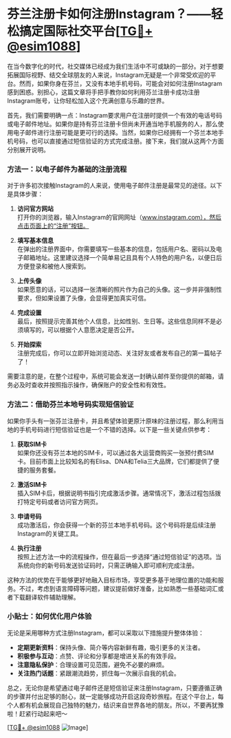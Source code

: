 # 芬兰注册卡如何注册Instagram？——轻松搞定国际社交平台[[TG💪+ @esim1088](https://t.me/s/esim1088)]

在当今数字化的时代，社交媒体已经成为我们生活中不可或缺的一部分。对于想要拓展国际视野、结交全球朋友的人来说，Instagram无疑是一个非常受欢迎的平台。然而，如果你身在芬兰，又没有本地手机号码，可能会对如何注册Instagram感到困惑。别担心，这篇文章将手把手教你如何利用芬兰注册卡成功注册Instagram账号，让你轻松加入这个充满创意与乐趣的世界。

首先，我们需要明确一点：Instagram要求用户在注册时提供一个有效的电话号码或电子邮件地址。如果你是持有芬兰注册卡但尚未开通当地手机服务的人，那么使用电子邮件进行注册可能是更可行的选择。当然，如果你已经拥有一个芬兰本地手机号码，也可以直接通过短信验证的方式完成注册。接下来，我们就从这两个方面分别展开说明。

### 方法一：以电子邮件为基础的注册流程

对于许多初次接触Instagram的人来说，使用电子邮件注册是最常见的途径。以下是具体步骤：

1. **访问官方网站**  
   打开你的浏览器，输入Instagram的官网网址（www.instagram.com），然后点击页面上的“注册”按钮。

2. **填写基本信息**  
   在弹出的注册界面中，你需要填写一些基本的信息，包括用户名、密码以及电子邮箱地址。这里建议选择一个简单易记且具有个人特色的用户名，以便日后方便登录和被他人搜索到。

3. **上传头像**  
   如果愿意的话，可以选择一张清晰的照片作为自己的头像。这一步并非强制性要求，但如果设置了头像，会显得更加真实可信。

4. **完成设置**  
   最后，按照提示完善其他个人信息，比如性别、生日等。这些信息同样不是必须填写的，可以根据个人意愿决定是否公开。

5. **开始探索**  
   注册完成后，你可以立即开始浏览动态、关注好友或者发布自己的第一篇帖子了！

需要注意的是，在整个过程中，系统可能会发送一封确认邮件至你提供的邮箱，请务必及时查收并按照指示操作，确保账户的安全性和有效性。

### 方法二：借助芬兰本地号码实现短信验证

如果你手头有一张芬兰注册卡，并且希望体验更原汁原味的注册过程，那么利用当地的手机号码进行短信验证也是一个不错的选择。以下是一些关键点供参考：

1. **获取SIM卡**  
   如果你还没有芬兰本地的SIM卡，可以通过各大运营商购买一张预付费SIM卡。目前市面上比较知名的有Elisa、DNA和Telia三大品牌，它们都提供了便捷的服务套餐。

2. **激活SIM卡**  
   插入SIM卡后，根据说明书指引完成激活步骤。通常情况下，激活过程包括拨打特定号码或者访问官方网页。

3. **申请号码**  
   成功激活后，你会获得一个新的芬兰本地手机号码。这个号码将是后续注册Instagram的关键工具。

4. **执行注册**  
   按照上述方法一中的流程操作，但在最后一步选择“通过短信验证”的选项。当系统向你的新号码发送验证码时，只需正确输入即可顺利完成注册。

这种方法的优势在于能够更好地融入目标市场，享受更多基于地理位置的功能和服务。不过，考虑到语言障碍等问题，建议提前做好准备，比如熟悉一些基础词汇或者下载翻译软件辅助理解。

### 小贴士：如何优化用户体验

无论是采用哪种方式注册Instagram，都可以采取以下措施提升整体体验：

- **定期更新资料**：保持头像、简介等内容新鲜有趣，吸引更多的关注者。
- **积极参与互动**：点赞、评论和分享都是增进关系的有效手段。
- **注意隐私保护**：合理设置可见范围，避免不必要的麻烦。
- **关注热门话题**：紧跟潮流趋势，抓住每一次展示自我的机会。

总之，无论你是希望通过电子邮件还是短信验证来注册Instagram，只要遵循正确的步骤并付出足够的耐心，就一定能够成功开启这段奇妙旅程。在这个平台上，每个人都有机会展现自己独特的魅力，结识来自世界各地的朋友。所以，不要再犹豫啦！赶紧行动起来吧～

[[TG💪+ @esim1088](https://t.me/s/esim1088) ![Image](https://i.postimg.cc/4NQfJmqS/Snipaste-2025-05-13-00-14-12.png)]